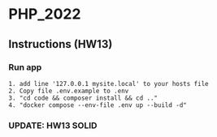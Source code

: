 # PHP_2022

## Instructions (HW13)

### Run app

```
1. add line '127.0.0.1 mysite.local' to your hosts file 
2. Copy file .env.example to .env
3. "cd code && composer install && cd .."
4. "docker compose --env-file .env up --build -d"
```

### UPDATE: HW13 SOLID